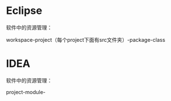 # Eclipse

软件中的资源管理：

workspace-project（每个project下面有src文件夹）-package-class







# IDEA

软件中的资源管理：

project-module-

